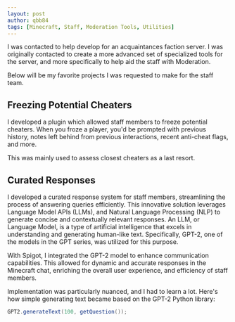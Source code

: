 ```yaml
---
layout: post
author: qbb84
tags: [Minecraft, Staff, Moderation Tools, Utilities]
---
```


I was contacted to help develop for an acquaintances faction server. I was originally contacted to create a more advanced set of specialized tools for the server, and more specifically to help aid the staff with Moderation.

Below will be my favorite projects I was requested to make for the staff team.

## Freezing Potential Cheaters

I developed a plugin which allowed staff members to freeze potential cheaters. When you froze a player, you'd be prompted with previous history, notes left behind from previous interactions, recent anti-cheat flags, and more.

This was mainly used to assess closest cheaters as a last resort.

## Curated Responses

I developed a curated response system for staff members, streamlining the process of answering queries efficiently. This innovative solution leverages Language Model APIs (LLMs), and Natural Language Processing (NLP) to generate concise and contextually relevant responses. An LLM, or Language Model, is a type of artificial intelligence that excels in understanding and generating human-like text. Specifically, GPT-2, one of the models in the GPT series, was utilized for this purpose.

With Spigot, I integrated the GPT-2 model to enhance communication capabilities. This allowed for dynamic and accurate responses in the Minecraft chat, enriching the overall user experience, and efficiency of staff members.

Implementation was particularly nuanced, and I had to learn a lot. Here's how simple generating text became based on the GPT-2 Python library:

```java
GPT2.generateText(100, getQuestion());
```
